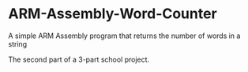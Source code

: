 # ARM-Assembly-Word-Counter
A simple ARM Assembly program that returns the number of words in a string

The second part of a 3-part school project.

